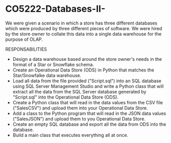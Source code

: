 # CO5222-Databases-II-

We were given a scenario in which a store has three different databases which were produced by three different pieces of software. 
We were hired by the store owner to collate this data into a single data warehouse for the purpose of OLAP.

RESPONSABILITIES

- Design a data warehouse based around the store owner's needs in the format of a Star or Snowflake schema.
- Create an Operational Data Store (ODS) in Python that matches the Star/Snowfalke data warehouse.
- Load all data from the file provided ("Script.sql") into an SQL database using SQL Server Management Studio and 
  write a Python class that will extract all the data from the SQL Server database generated by "Script.sql" into the
  Operational Data Store (ODS).
- Create a Python class that will read in the data values from the CSV file ("SalesCSV") and upload them into your Operational Data Store.
- Add a class to the Python program that will read in the JSON data values ("SalesJSON") and upload them to you Operational Data Store.
- Create an empty SQL database and export all the data from ODS into the database.
- Build a main class that executes everything all at once.

